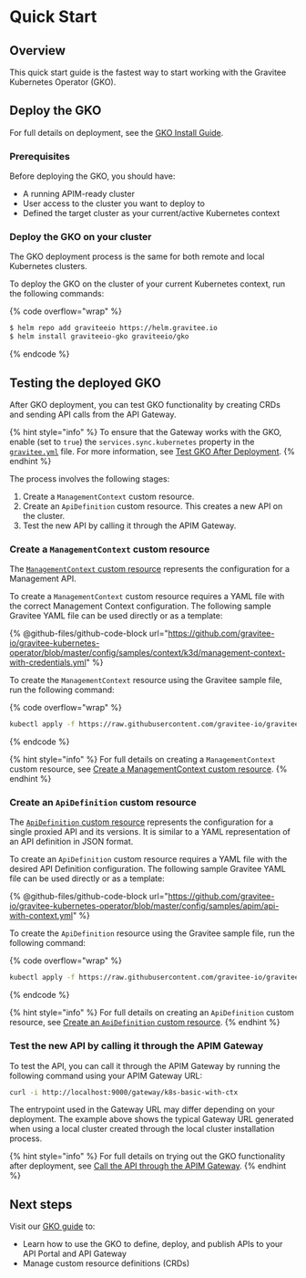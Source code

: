 # Quick Start

## Overview

This quick start guide is the fastest way to start working with the Gravitee Kubernetes Operator (GKO).

## Deploy the GKO

For full details on deployment, see the [GKO Install Guide](../../getting-started/install-and-upgrade-guides/install-on-kubernetes/architecture-overview.md).

### Prerequisites

Before deploying the GKO, you should have:

* A running APIM-ready cluster
* User access to the cluster you want to deploy to&#x20;
* Defined the target cluster as your current/active Kubernetes context

### Deploy the GKO on your cluster

The GKO deployment process is the same for both remote and local Kubernetes clusters.

To deploy the GKO on the cluster of your current Kubernetes context, run the following commands:

{% code overflow="wrap" %}
```sh
$ helm repo add graviteeio https://helm.gravitee.io
$ helm install graviteeio-gko graviteeio/gko
```
{% endcode %}

## Testing the deployed GKO

After GKO deployment, you can test GKO functionality by creating CRDs and sending API calls from the API Gateway.

{% hint style="info" %}
To ensure that the Gateway works with the GKO, enable (set to `true`) the `services.sync.kubernetes` property in the [`gravitee.yml`](https://github.com/gravitee-io/gravitee-api-management/blob/master/gravitee-apim-gateway/gravitee-apim-gateway-standalone/gravitee-apim-gateway-standalone-distribution/src/main/resources/config/gravitee.yml#L264) file. For more information, see [Test GKO After Deployment](test-gko-after-deployment.md).
{% endhint %}

The process involves the following stages:

1. Create a `ManagementContext` custom resource.
2. Create an `ApiDefinition` custom resource. This creates a new API on the cluster.
3. Test the new API by calling it through the APIM Gateway.

### Create a `ManagementContext` custom resource

The [`ManagementContext` custom resource](custom-resource-definitions/managementcontext.md) represents the configuration for a Management API.

To create a `ManagementContext` custom resource requires a YAML file with the correct Management Context configuration. The following sample Gravitee YAML file can be used directly or as a template:

{% @github-files/github-code-block url="https://github.com/gravitee-io/gravitee-kubernetes-operator/blob/master/config/samples/context/k3d/management-context-with-credentials.yml" %}

To create the `ManagementContext` resource using the Gravitee sample file, run the following command:

{% code overflow="wrap" %}
```sh
kubectl apply -f https://raw.githubusercontent.com/gravitee-io/gravitee-kubernetes-operator/master/config/samples/context/k3d/management-context-with-credentials.yml
```
{% endcode %}

{% hint style="info" %}
For full details on creating a `ManagementContext` custom resource, see [Create a ManagementContext custom resource](test-gko-after-deployment.md#create-a-management-context-custom-resource).
{% endhint %}

### Create an `ApiDefinition` custom resource

The [`ApiDefinition` custom resource](custom-resource-definitions/apidefinition.md) represents the configuration for a single proxied API and its versions. It is similar to a YAML representation of an API definition in JSON format.

To create an `ApiDefinition` custom resource requires a YAML file with the desired API Definition configuration. The following sample Gravitee YAML file can be used directly or as a template:

{% @github-files/github-code-block url="https://github.com/gravitee-io/gravitee-kubernetes-operator/blob/master/config/samples/apim/api-with-context.yml" %}

To create the `ApiDefinition` resource using the Gravitee sample file, run the following command:

{% code overflow="wrap" %}
```sh
kubectl apply -f https://raw.githubusercontent.com/gravitee-io/gravitee-kubernetes-operator/master/config/samples/apim/api-with-context.yml
```
{% endcode %}

{% hint style="info" %}
For full details on creating an `ApiDefinition` custom resource, see [Create an `ApiDefinition` custom resource](test-gko-after-deployment.md#create-an-apidefinition-custom-resource).
{% endhint %}

### Test the new API by calling it through the APIM Gateway

To test the API, you can call it through the APIM Gateway by running the following command using your APIM Gateway URL:

```sh
curl -i http://localhost:9000/gateway/k8s-basic-with-ctx
```

The entrypoint used in the Gateway URL may differ depending on your deployment. The example above shows the typical Gateway URL generated when using a local cluster created through the local cluster installation process.

{% hint style="info" %}
For full details on trying out the GKO functionality after deployment, see [Call the API through the APIM Gateway](test-gko-after-deployment.md#step-3-call-the-api-through-the-apim-gateway).
{% endhint %}

## Next steps

Visit our [GKO guide](./) to:

* Learn how to use the GKO to define, deploy, and publish APIs to your API Portal and API Gateway
* Manage custom resource definitions (CRDs)
